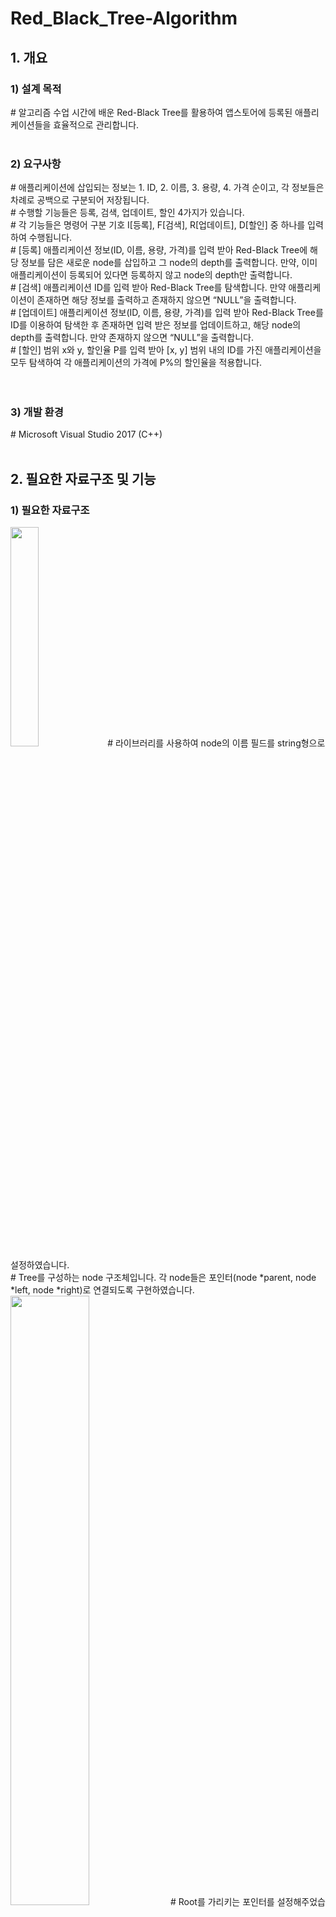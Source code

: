 # Red_Black_Tree-Algorithm

<h2>1.	개요</h2>
<h3>1)	설계 목적</h3>
# 알고리즘 수업 시간에 배운 Red-Black Tree를 활용하여 앱스토어에 등록된 애플리케이션들을 효율적으로 관리합니다.
<br><br>
<h3>2)	요구사항</h3>
#	애플리케이션에 삽입되는 정보는 1. ID, 2. 이름, 3. 용량, 4. 가격 순이고, 각 정보들은 차례로 공백으로 구분되어 저장됩니다.<br>
#	수행할 기능들은 등록, 검색, 업데이트, 할인 4가지가 있습니다.<br>
#	각 기능들은 명령어 구분 기호 I[등록], F[검색], R[업데이트], D[할인] 중 하나를 입력하여 수행됩니다.<br>
#	[등록] 애플리케이션 정보(ID, 이름, 용량, 가격)를 입력 받아 Red-Black Tree에 해당 정보를 담은 새로운 node를 삽입하고 그 node의 depth를 출력합니다. 만약, 이미 애플리케이션이 등록되어 있다면 등록하지 않고 node의 depth만 출력합니다.<br>
#	[검색] 애플리케이션 ID를 입력 받아 Red-Black Tree를 탐색합니다. 만약 애플리케이션이 존재하면 해당 정보를 출력하고 존재하지 않으면 “NULL”을 출력합니다.<br>
#	[업데이트] 애플리케이션 정보(ID, 이름, 용량, 가격)를 입력 받아 Red-Black Tree를 ID를 이용하여 탐색한 후 존재하면 입력 받은 정보를 업데이트하고, 해당 node의 depth를 출력합니다. 만약 존재하지 않으면 “NULL”을 출력합니다.<br>
#	[할인] 범위 x와 y, 할인율 P를 입력 받아 [x, y] 범위 내의 ID를 가진 애플리케이션을 모두 탐색하여 각 애플리케이션의 가격에 P%의 할인율을 적용합니다.<br>
<br><br>
<h3>3)	개발 환경</h3>
#	Microsoft Visual Studio 2017 (C++)
<br><br>

<h2>2.	필요한 자료구조 및 기능</h2>
<h3>1)	필요한 자료구조</h3>
<img width = "30%" src="https://user-images.githubusercontent.com/60337066/141210811-82225e03-bd4f-425a-932a-6aa81a11f755.png">
#	<string> 라이브러리를 사용하여 node의 이름 필드를 string형으로 설정하였습니다.<br>
#	Tree를 구성하는 node 구조체입니다. 각 node들은 포인터(node *parent, node *left, node *right)로 연결되도록 구현하였습니다.<br>
<img width = "50%" src="https://user-images.githubusercontent.com/60337066/141210933-5e37851f-4878-4b7d-aca7-db73f6ce4d66.png">
# Root를 가리키는 포인터를 설정해주었습니다. Leaf node가 NULL값이 아닌 하나의 빈 node이기 때문에 root = new node;로 초기화하였습니다.<br>
<img width = "20%" src = "https://user-images.githubusercontent.com/60337066/141211010-4ba71a0e-43b0-440b-a063-a584b0d7eedf.png">
<img width = "30%" src = "https://user-images.githubusercontent.com/60337066/141211016-a2babb6a-bb5c-4dca-89a6-14bad042af10.png">
<br><br>
 
<h3>2)	기능</h3>
#	검색<br>
- ID를 입력 받아 재귀 함수를 이용하여 이진 탐색을 수행합니다.<br>
- Node가 없다면 “NULL”를 출력합니다.<br>
- Node가 있다면 정보(depth, 이름, 용량, 가격)를 출력합니다.<br><br>
#	등록<br>
- 이진 탐색 함수를 이용하여 입력 받은 ID를 가진 node가 있는지 확인합니다.<br>
- Node가 없다면 입력 받은 정보로 새로운 node를 tree에 삽입하고 해당 node의 depth를 출력합니다.<br>
- 삽입 시 double red를 검사하여 restructuring이나 recoloring을 수행합니다.<br>
- Node가 있다면 삽입하지 않고 해당 node의 depth만 출력합니다.<br><br>
#	업데이트<br>
- 이진 탐색 함수를 이용하여 입력 받은 ID를 가진 node가 있는지 확인합니다.<br>
- Node가 없다면 “NULL”를 출력합니다.<br>
- Node가 있다면 해당 node의 정보를 입력 받은 정보로 갱신합니다.<br><br>
#	할인<br>
- tree 전체를 순회하면서 해당 node의 ID가 입력 받은 범위 [x, y]에 부합한다면 해당 node의 가격을 입력 받은 할인율 P%만큼 할인합니다.<br><br>
<br><br>
  
<h2>3.	인터페이스 및 사용법</h2>
 <h3>1)	사용법</h3>
  
<img width = "35%" src="https://user-images.githubusercontent.com/60337066/141211296-271ae005-aee6-4f45-9707-1b38079f79dd.png">
<h4>
#	먼저 명령어의 개수(ex. 20)를 입력합니다.<br>
# 명령어의 개수를 입력 후 해당 개수만큼 명령어를 입력합니다. 명령어는 명령어 구분 기호 (‘I’, ‘F’, ‘R’, ‘D’) + 입력 인자로 구성되어 있습니다.<br>
#	해당 명령어에 대해 수행하고 출력 값이 있다면 출력됩니다. <br>
# 명령어의 개수만큼 명령어가 수행되면 프로그램이 종료됩니다. <br>
  <br><br></h4>
  
  <h2>4.	평가 및 개선 방향</h2>
  <h3>1)	구현한 알고리즘의 장점</h3>
#	전처리 지시자 #define을 통해 좀 더 코드가 직관적으로 보일 수 있도록 하였습니다. (BLACK, RED, FOUND, NOT_FOUND)<br>
#	이진 탐색 함수 binary_search() 하나로 등록, 검색, 업데이트 세 가지 기능에 모두 범용성 있게 사용할 수 있게끔 구현하였습니다.<br>
#	각각 주요 기능별로 함수를 나눠서 (모듈화) 직관성을 높이고 구현이 쉽도록 하였습니다.<br><br><br>
  <h3>2)	구현한 알고리즘의 단점</h3>
#	Restructure() 함수가 다소 직관적이지 않습니다.<br>
#	할인 기능을 수행하기 위해 traversal() 함수로 tree 순회를 하는 과정에서 id 값이 범위 [x, y]를 벗어나는 node가 있을 때에도 모든 node를 순회해야 합니다.<br><br><br>
  <h3>3)	향후 개선 방향</h3>
#	Restructure() 함수를 좀 더 명확하게 구현하는 방법을 고안해야 할 것 같습니다.<br>
#	Traversal() 함수가 범위 밖을 벗어나는 node들은 순회하지 않도록 하는 방법을 고안해야 할 것 같습니다.<br>

  


